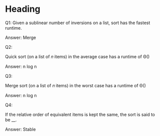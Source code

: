 # Heading

Q1:
Given a sublinear number of inversions on a list, sort has the fastest runtime.

Answer: Merge

Q2:

Quick sort (on a list of 𝑛 items) in the average case has a runtime of Θ()

Answer: n log n

Q3:

Merge sort (on a list of 𝑛 items) in the worst case has a runtime of Θ()

Answer: n log n

Q4:

If the relative order of equivalent items is kept the same, the sort is said to be __.

Answer: Stable

